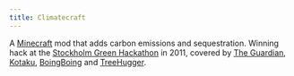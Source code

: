```yaml
---
title: Climatecraft
---
```

A <a href='http://minecraft.net'>Minecraft</a> mod that adds carbon emissions and sequestration. Winning hack at the <a href='http://stockholm.greenhackathon.com'>Stockholm Green Hackathon</a> in 2011, covered by <a href='https://www.guardian.co.uk/environment/green-living-blog/2011/oct/25/climate-change-strikes-minecraft'>The Guardian</a>, <a href='http://kotaku.com/5853419/hacking-carbon-emissions-into-minecraft'>Kotaku</a>, <a href='http://boingboing.net/2011/11/29/hacking-carbon-emissions-into.html'>BoingBoing</a> and <a href='http://www.treehugger.com/clean-technology/hacking-carbon-emissions-minecraft.html'>TreeHugger</a>.
